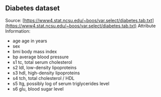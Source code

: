 ## Diabetes dataset
Source: [https://www4.stat.ncsu.edu/~boos/var.select/diabetes.tab.txt](https://www4.stat.ncsu.edu/~boos/var.select/diabetes.tab.txt)
Attribute Information:
- age age in years
- sex
- bmi body mass index
- bp average blood pressure
- s1 tc, total serum cholesterol
- s2 ldl, low-density lipoproteins
- s3 hdl, high-density lipoproteins
- s4 tch, total cholesterol / HDL
- s5 ltg, possibly log of serum triglycerides level
- s6 glu, blood sugar level
